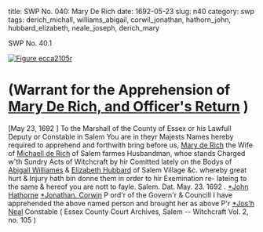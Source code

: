 title: SWP No. 040: Mary De Rich
date: 1692-05-23
slug: n40
category: swp
tags: derich_michall, williams_abigail, corwil_jonathan, hathorn_john, hubbard_elizabeth, neale_joseph, derich_mary




<div markdown class="doc" id="n40.1">

<div class="doc_id">SWP No. 40.1</div>


<span markdown class="figure">[![Figure ecca2105r](archives/ecca/thumb/ecca2105r.jpg)](archives/ecca/large/ecca2105r.jpg)</span>

# (Warrant for the Apprehension of [Mary De Rich, and Officer's Return](/tag/derich_mary.html) )
[May 23, 1692 ] To the Marshall of the County of Essex or his Lawfull Deputy or  Constable in Salem
You are in theyr Majests Names hereby required to apprehend and  forthwith bring before us, [Mary de Rich](/tag/derich_mary.html) the Wife of [Michaell de Rich](/tag/derich_michall.html)  of Salem farmes Husbandman, whoe stands Charged w'th Sundry  Acts of Witchcraft by hir Comitted lately on the Bodys of [Abigall Williames](/tag/williams_abigail.html) & [Elizabeth Hubbard](/tag/hubbard_elizabeth.html) of Salem Village &c. whereby great  hurt & Injury hath bin donne them in order to hir Exemination re-  lateing to the same & hereof you are nott to fayle. Salem. Dat.  May. 23. 1692 .
[*John Hathorne](/tag/hathorn_john.html)  [*Jonathan. Corwin](/tag/corwil_jonathan.html)  P ord'r of the Govern'r  & Councill I have apprehended the above named person and brought her as above  P'r [*Jos'h Neal](/tag/neale_joseph.html) Constable ( Essex County Court Archives, Salem -- Witchcraft Vol. 2, no. 105 )

</div>

